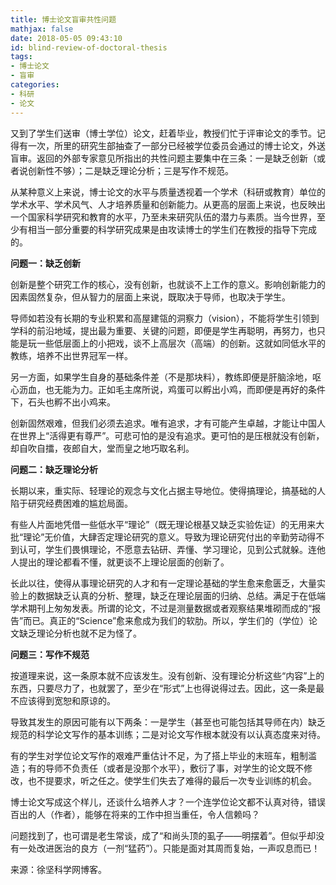 ```yaml
---
title: 博士论文盲审共性问题
mathjax: false
date: 2018-05-05 09:43:10
id: blind-review-of-doctoral-thesis
tags:
- 博士论文
- 盲审
categories:
- 科研
- 论文
---
```


又到了学生们送审（博士学位）论文，赶着毕业，教授们忙于评审论文的季节。记得有一次，所里的研究生部抽查了一部分已经被学位委员会通过的博士论文，外送盲审。返回的外部专家意见所指出的共性问题主要集中在三条：一是缺乏创新（或者说创新性不够）；二是缺乏理论分析；三是写作不规范。

<!---more--->

从某种意义上来说，博士论文的水平与质量透视着一个学术（科研或教育）单位的学术水平、学术风气、人才培养质量和创新能力。从更高的层面上来说，也反映出一个国家科学研究和教育的水平，乃至未来研究队伍的潜力与素质。当今世界，至少有相当一部分重要的科学研究成果是由攻读博士的学生们在教授的指导下完成的。

**问题一：缺乏创新**

创新是整个研究工作的核心，没有创新，也就谈不上工作的意义。影响创新能力的因素固然复杂，但从智力的层面上来说，既取决于导师，也取决于学生。

导师如若没有长期的专业积累和高屋建瓴的洞察力（vision），不能将学生引领到学科的前沿地域，提出最为重要、关键的问题，即便是学生再聪明，再努力，也只能是玩一些低层面上的小把戏，谈不上高层次（高端）的创新。这就如同低水平的教练，培养不出世界冠军一样。

另一方面，如果学生自身的基础条件差（不是那块料），教练即便是肝脑涂地，呕心沥血，也无能为力。正如毛主席所说，鸡蛋可以孵出小鸡，而即便是再好的条件下，石头也孵不出小鸡来。

创新固然艰难，但我们必须去追求。唯有追求，才有可能产生卓越，才能让中国人在世界上“活得更有尊严”。可悲可怕的是没有追求。更可怕的是压根就没有创新，却自吹自擂，夜郎自大，堂而皇之地巧取名利。

**问题二：缺乏理论分析**

长期以来，重实际、轻理论的观念与文化占据主导地位。使得搞理论，搞基础的人陷于研究经费困难的尴尬局面。

有些人片面地凭借一些低水平“理论”（既无理论根基又缺乏实验佐证）的无用来大批“理论”无价值，大肆否定理论研究的意义。导致为理论研究付出的辛勤劳动得不到认可，学生们畏惧理论，不愿意去钻研、弄懂、学习理论，见到公式就躲。连他人提出的理论都看不懂，就更谈不上理论层面的创新了。

长此以往，使得从事理论研究的人才和有一定理论基础的学生愈来愈匮乏，大量实验上的数据缺乏认真的分析、整理，缺乏在理论层面的归纳、总结。满足于在低端学术期刊上匆匆发表。所谓的论文，不过是测量数据或者观察结果堆砌而成的“报告”而已。真正的“Science”愈来愈成为我们的软肋。所以，学生们的（学位）论文缺乏理论分析也就不足为怪了。

**问题三：写作不规范**

按道理来说，这一条原本就不应该发生。没有创新、没有理论分析这些“内容”上的东西，只要尽力了，也就罢了，至少在“形式”上也得说得过去。因此，这一条是最不应该得到宽恕和原谅的。

导致其发生的原因可能有以下两条：一是学生（甚至也可能包括其导师在内）缺乏规范的科学论文写作的基本训练；二是对论文写作根本就没有以认真态度来对待。

有的学生对学位论文写作的艰难严重估计不足，为了搭上毕业的末班车，粗制滥造；有的导师不负责任（或者是没那个水平），敷衍了事，对学生的论文既不修改，也不提要求，听之任之。使学生们失去了难得的最后一次专业训练的机会。

博士论文写成这个样儿，还谈什么培养人才？一个连学位论文都不认真对待，错误百出的人（作者），能够在将来的工作中担当重任，令人信赖吗？

问题找到了，也可谓是老生常谈，成了“和尚头顶的虱子——明摆着”。但似乎却没有一处改进医治的良方（一剂“猛药”）。只能是面对其周而复始，一声叹息而已！

来源：徐坚科学网博客。